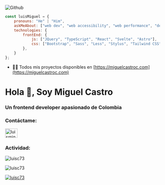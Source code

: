 ![Github](https://github.com/user-attachments/assets/53596721-d4f1-4020-b7f9-40134a10d5dc)

```javascript
const luisMiguel = {
    pronouns: "He" | "Him",
    askMeAbout: ["web dev", "web accessibility", "web performance", "design ux/ui", "tech", "games", "music"],
    technologies: {
        frontEnd: {
            js: ["JQuery", "TypeScript", "React", "Svelte", "Astro"],
            css: ["Bootstrap", "Sass", "Less", "Stylus", "Tailwind CSS"]
        },
    }
};
```
- 👨‍💻 Todos mis proyectos disponibles en [https://miguelcastroc.com](https://miguelcastroc.com)

<h1 align="left">Hola 👋, Soy Miguel Castro</h1>
<h3 align="left">Un frontend developer apasionado de Colombia</h3>

<h3 align="left">Contáctame:</h3>
<p align="left">
<a href="https://linkedin.com/in/luismiguelcc" target="blank"><img align="center" src="https://raw.githubusercontent.com/rahuldkjain/github-profile-readme-generator/master/src/images/icons/Social/linked-in-alt.svg" alt="luismiguelcc" height="30" width="40" /></a>
</p>

<h3 align="left">Actividad:</h3>

<p><img align="center" src="https://github-readme-stats.vercel.app/api/top-langs?username=luisc73&show_icons=true&locale=en&layout=compact" alt="luisc73" /></p>

<p><img align="center" src="https://github-readme-streak-stats.herokuapp.com/?user=luisc73&" alt="luisc73" /></p>

<p align="left"> <a href="https://github.com/ryo-ma/github-profile-trophy"><img src="https://github-profile-trophy.vercel.app/?username=luisc73" alt="luisc73" /></a> </p>

